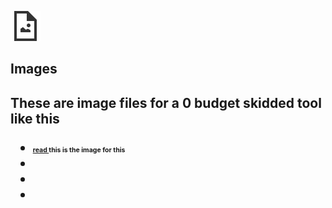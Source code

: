 ![image](read.png) <h2>Images<h2>

These are image files for a 0 budget skidded tool like this

* <span style="font-size:0.5em;"> [read ](https://github.com/sys-prozy/wlandrill/blob/main/imgs/read.png)this is the image for this</span>
*
*
*

